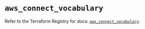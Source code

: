 # `aws_connect_vocabulary`

Refer to the Terraform Registry for docs: [`aws_connect_vocabulary`](https://registry.terraform.io/providers/hashicorp/aws/6.8.0/docs/resources/connect_vocabulary).
